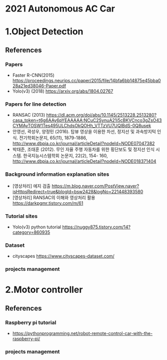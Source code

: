 # 2021 Autonomous AC Car

# 1.Object Detection
## References
### Papers
- Faster R-CNN(2015) https://proceedings.neurips.cc/paper/2015/file/14bfa6bb14875e45bba028a21ed38046-Paper.pdf
- Yolo(v3) (2018) https://arxiv.org/abs/1804.02767

### Papers for line detection
- RANSAC (2013) https://dl.acm.org/doi/abs/10.1145/2513228.2513280?casa_token=t6g6AAy6pYEAAAAA:NCuC2SynuA21i5cBKVCnco3gZsO43CYMAyTOSW1Tes495ULChdsOkQOHh_VTTzVU7UQIBdS-0Q8usek
- 안영선, 곽성우, 양정민 (2016). 탑뷰 영상을 이용한 차선, 정지선 및 과속방지턱 인식. 전기학회논문지, 65(11), 1879-1886, http://www.dbpia.co.kr/journal/articleDetail?nodeId=NODE07047382
- 박태준, 조태훈 (2012). 무인 자율 주행 자동차를 위한 횡단보도 및 정지선 인식 시스템. 한국지능시스템학회 논문지, 22(2), 154-
160, http://www.dbpia.co.kr/journal/articleDetail?nodeId=NODE018371404
### Background information explanation sites
- [영상처리] 에지 검출 https://m.blog.naver.com/PostView.naver?isHttpsRedirect=true&blogId=bsw2428&logNo=221448393580
- [영상처리] RANSAC의 이해와 영상처리 활용 https://darkpgmr.tistory.com/m/61

### Tutorial sites
- Yolo(v3) python tutorial https://nuggy875.tistory.com/14?category=860935

### Dataset
- cityscapes https://www.cityscapes-dataset.com/

### projects management

# 2.Motor controller
## References
### Raspberry pi tutorial 
- https://pythonprogramming.net/robot-remote-control-car-with-the-raspberry-pi/

### projects management

